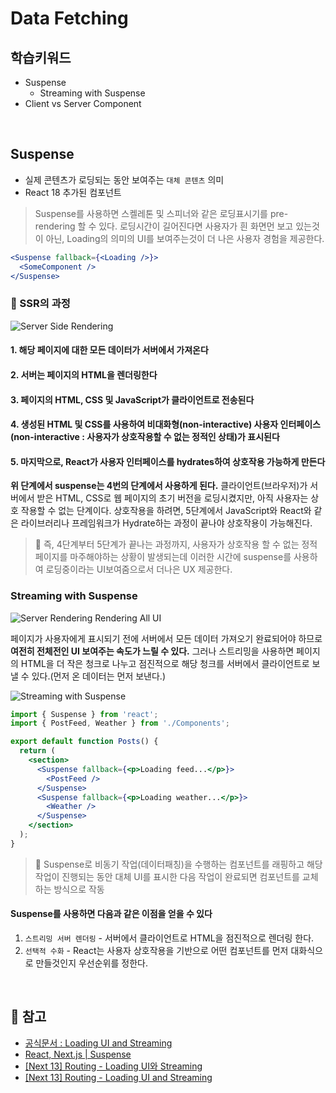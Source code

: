 # Data Fetching

## 학습키워드

- Suspense
  - Streaming with Suspense
- Client vs Server Component

<br/>

## Suspense

- 실제 콘텐츠가 로딩되는 동안 보여주는 `대체 콘텐츠` 의미
- React 18 추가된 컴포넌트

> Suspense를 사용하면 스켈레톤 및 스피너와 같은 로딩표시기를 pre-rendering 할 수 있다. 로딩시간이 길어진다면 사용자가 흰 화면먼 보고 있는것이 아닌, Loading의 의미의 UI를 보여주는것이 더 나은 사용자 경험을 제공한다.

```jsx
<Suspense fallback={<Loading />}>
  <SomeComponent />
</Suspense>
```

### 🔄 SSR의 과정

![Server Side Rendering](https://nextjs.org/_next/image?url=%2Fdocs%2Fdark%2Fserver-rendering-without-streaming-chart.png&w=3840&q=75)

#### 1. 해당 페이지에 대한 모든 데이터가 서버에서 가져온다

#### 2. 서버는 페이지의 HTML을 렌더링한다

#### 3. 페이지의 HTML, CSS 및 JavaScript가 클라이언트로 전송된다

#### 4. 생성된 HTML 및 CSS를 사용하여 비대화형(non-interactive) 사용자 인터페이스 <br/>(non-interactive : 사용자가 상호작용할 수 없는 정적인 상태)가 표시된다

#### 5. 마지막으로, React가 사용자 인터페이스를 hydrates하여 상호작용 가능하게 만든다

**위 단계에서 suspense는 4번의 단계에서 사용하게 된다.**
클라이언트(브라우저)가 서버에서 받은 HTML, CSS로 웹 페이지의 초기 버전을 로딩시켰지만, 아직 사용자는 상호 작용할 수 없는 단계이다. 상호작용을 하려면, 5단계에서 JavaScript와 React와 같은 라이브러리나 프레임워크가 Hydrate하는 과정이 끝나야 상호작용이 가능해진다.

> 📌 즉, 4단계부터 5단계가 끝나는 과정까지, 사용자가 상호작용 할 수 없는 정적페이지를 마주해야하는 상황이 발생되는데 이러한 시간에 suspense를 사용하여 로딩중이라는 UI보여줌으로서 더나은 UX 제공한다.

### Streaming with Suspense

![Server Rendering Rendering All UI](https://nextjs.org/_next/image?url=%2Fdocs%2Fdark%2Fserver-rendering-without-streaming.png&w=3840&q=75)

페이지가 사용자에게 표시되기 전에 서버에서 모든 데이터 가져오기 완료되어야 하므로 **여전히 전체전인 UI 보여주는 속도가 느릴 수 있다.** 그러나 스트리밍을 사용하면 페이지의 HTML을 더 작은 청크로 나누고 점진적으로 해당 청크를 서버에서 클라이언트로 보낼 수 있다.(먼저 온 데이터는 먼저 보낸다.)

![Streaming with Suspense](https://nextjs.org/_next/image?url=%2Fdocs%2Fdark%2Fserver-rendering-with-streaming.png&w=3840&q=75)

```jsx
import { Suspense } from 'react';
import { PostFeed, Weather } from './Components';

export default function Posts() {
  return (
    <section>
      <Suspense fallback={<p>Loading feed...</p>}>
        <PostFeed />
      </Suspense>
      <Suspense fallback={<p>Loading weather...</p>}>
        <Weather />
      </Suspense>
    </section>
  );
}
```

> 🤖 Suspense로 비동기 작업(데이터패칭)을 수행하는 컴포넌트를 래핑하고 해당 작업이 진행되는 동안 대체 UI를 표시한 다음 작업이 완료되면 컴포넌트를 교체하는 방식으로 작동

#### Suspense를 사용하면 다음과 같은 이점을 얻을 수 있다

1. `스트리밍 서버 렌더링` - 서버에서 클라이언트로 HTML을 점진적으로 렌더링 한다.
2. `선택적 수화` - React는 사용자 상호작용을 기반으로 어떤 컴포넌트를 먼저 대화식으로 만들것인지 우선순위를 정한다.

<br/>

## 🔗 참고

- [공식문서 : Loading UI and Streaming](https://nextjs.org/docs/app/building-your-application/routing/loading-ui-and-streaming)
- [React, Next.js | Suspense](https://velog.io/@ohjoo1130/React-Next.js-Suspense)
- [[Next 13] Routing - Loading UI와 Streaming](https://velog.io/@hyeon9782/Next-13-Routing-Loading-UI와-Streaming)
- [[Next 13] Routing - Loading UI and Streaming](https://rocketengine.tistory.com/entry/NextJS-13-Routing-Loading-UI-and-Streaming)
